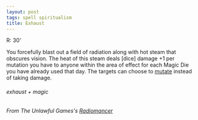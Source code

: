 ```yaml
---
layout: post
tags: spell spiritualism
title: Exhaust
---
```

R: 30'

You forcefully blast out a field of radiation along with hot steam that obscures vision. The heat of this steam deals [dice] damage +1 per mutation you have to anyone within the area of effect for each Magic Die you have already used that day. The targets can choose to [mutate](https://coinsandscrolls.blogspot.com/2018/01/osr-1d500-biological-mutations.html) instead of taking damage.
 
###### exhaust + magic
###### From The Unlawful Games's [Radiomancer](http://unlawfulgames.blogspot.com/2018/08/osr-radiomancer.html)
